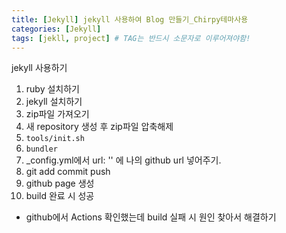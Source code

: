 ```yaml
---
title: [Jekyll] jekyll 사용하여 Blog 만들기_Chirpy테마사용
categories: [Jekyll]
tags: [jekll, project] # TAG는 반드시 소문자로 이루어져야함!
---
```


jekyll 사용하기


1. ruby 설치하기
2. jekyll 설치하기
3. zip파일 가져오기
4. 새 repository 생성 후 zip파일 압축해제
5. `tools/init.sh`
6. `bundler`
7. _config.yml에서 url: '' 에 나의 github url 넣어주기.
10. git add commit push
11. github page 생성
12. build 완료 시 성공

* github에서 Actions 확인했는데 build 실패 시 원인 찾아서 해결하기
